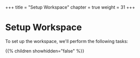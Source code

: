 +++
title = "Setup Workspace"
chapter = true
weight = 31
+++

# Setup Workspace

To set up the workspace, we'll perform the following tasks:

{{% children showhidden="false" %}}